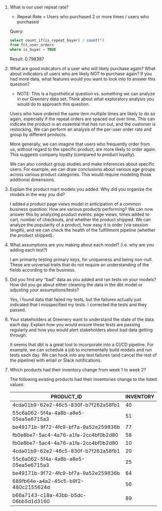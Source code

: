 1. What is our user repeat rate?

   - Repeat Rate = Users who purchased 2 or more times / users who purchased

   Query:

   ```sql
   select count_if(is_repeat_buyer) / count(*)
   from fct_user_orders
   where is_buyer = TRUE
   ```

   Result: 0.798387

2. What are good indicators of a user who will likely purchase again? What about indicators of users who are likely NOT to purchase again? If you had more data, what features would you want to look into to answer this question?

   - NOTE: This is a hypothetical question vs. something we can analyze in our Greenery data set. Think about what exploratory analysis you would do to approach this question.

   Users who have ordered the same item multiple times are likely to do so again, especially if the repeat orders are spaced out over time. This can indicate the product is an essential that has run out, and the customer is restocking. We can perform an analysis of the per-user order rate and group by different products.

   More generally, we can imagine that users who frequently order from us, without regard to the specific product, are more likely to order again. This suggests company loyalty (compared to product loyalty).

   We can also conduct group studies and make inferences about specific users. For example, we can draw conclusions about various age groups across various product categories. This would require modeling those additional dimensions.

3. Explain the product mart models you added. Why did you organize the models in the way you did?

   I added a product page views model in anticipation of a common business question: How are various products performing? We can now answer this by analyzing product events: page views, times added to cart, number of checkouts, and whether the product shipped. We can analyze the popularity of a product, how easy it is order (via session length), and we can check the health of the fulfillment pipeline (whether the product shipped).

4. What assumptions are you making about each model? (i.e. why are you adding each test?)

   I am primarily testing primary keys, for uniqueness and being non-null. These are universal traits that do not require an understanding of the fields according to the business.

5. Did you find any “bad” data as you added and ran tests on your models? How did you go about either cleaning the data in the dbt model or adjusting your assumptions/tests?

   Yes, I found data that failed my tests, but the failures actually just indicated that I misspecified my tests. I corrected the tests and they passed.

6. Your stakeholders at Greenery want to understand the state of the data each day. Explain how you would ensure these tests are passing regularly and how you would alert stakeholders about bad data getting through.

   It seems that dbt is a great tool to incorporate into a CI/CD pipeline. For example, we can schedule a job to incrementally build models and run tests each day. We can hook into any test failures (and cancel the rest of the pipeline) with email or Slack notifications.

7. Which products had their inventory change from week 1 to week 2?

   The following existing products had their inventories change to the listed values:

   | PRODUCT_ID                           | INVENTORY |
   | ------------------------------------ | --------- |
   | 4cda01b9-62e2-46c5-830f-b7f262a58fb1 | 40        |
   | 55c6a062-5f4a-4a8b-a8e5-05ea5e6715a3 | 51        |
   | be49171b-9f72-4fc9-bf7a-9a52e259836b | 77        |
   | fb0e8be7-5ac4-4a76-a1fa-2cc4bf0b2d80 | 58        |
   | fb0e8be7-5ac4-4a76-a1fa-2cc4bf0b2d80 | 10        |
   | 4cda01b9-62e2-46c5-830f-b7f262a58fb1 | 20        |
   | 55c6a062-5f4a-4a8b-a8e5-05ea5e6715a3 | 25        |
   | be49171b-9f72-4fc9-bf7a-9a52e259836b | 64        |
   | 689fb64e-a4a2-45c5-b9f2-480c2155624d | 56        |
   | b66a7143-c18a-43bb-b5dc-06bb5d1d3160 | 89        |
